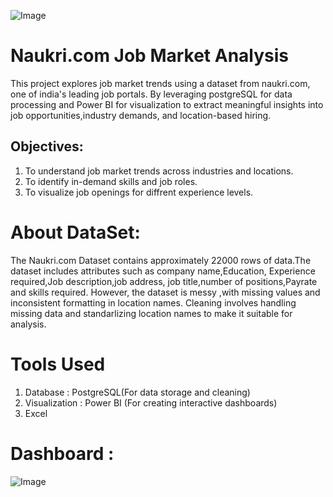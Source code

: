 ![Image](https://github.com/user-attachments/assets/19d4a674-c81f-4d74-b4c2-86127ccbc1db)
# Naukri.com Job Market Analysis
This project explores job market trends using a dataset from naukri.com, one of india's leading job portals. By leveraging postgreSQL for data processing and Power BI for visualization to extract meaningful insights into job opportunities,industry demands, and location-based hiring.
## Objectives:
 1. To understand job market trends across industries and locations.
 2. To identify in-demand skills and job roles.
 3. To visualize job openings for diffrent experience levels.
# About DataSet:
The Naukri.com Dataset contains approximately 22000 rows of data.The dataset includes attributes such as company name,Education, Experience required,Job description,job address, job title,number of positions,Payrate and skills required. However, the dataset is messy ,with missing values and  inconsistent formatting in location names. Cleaning involves handling missing data and standarlizing location names to make it suitable for analysis.
# Tools Used
 1. Database       : PostgreSQL(For data storage and cleaning)
 2. Visualization  : Power BI (For creating interactive dashboards)
 4. Excel
# Dashboard  :
![Image](https://github.com/user-attachments/assets/7f73d0a3-d6ab-434c-835b-ff28f64dd533)
